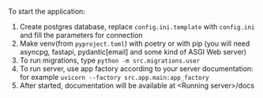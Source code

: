 To start the application:

1. Create postgres database, replace `config.ini.template`
   with `config.ini` and fill the parameters for connection
2. Make venv(from `pyproject.toml`) with poetry or with pip
   (you will need asyncpg, fastapi, pydantic[email] and some kind of ASGI Web server)
4. To run migrations, type `python -m src.migrations.user`
5. To run server, use app factory according to your server documentation:
   for example `uvicorn --factory src.app.main:app_factory`
6. After started, documentation will be available at \<Running server>/docs
